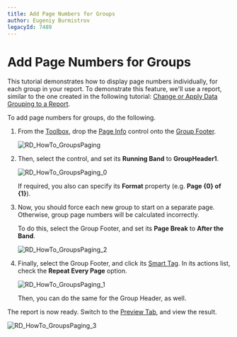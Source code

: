 ```yaml
---
title: Add Page Numbers for Groups
author: Eugeniy Burmistrov
legacyId: 7489
---
```

# Add Page Numbers for Groups
This tutorial demonstrates how to display page numbers individually, for each group in your report. To demonstrate this feature, we'll use a report, similar to the one created in the following tutorial: [Change or Apply Data Grouping to a Report](../../report-editing-basics/change-or-apply-data-grouping-to-a-report.md).

To add page numbers for groups, do the following.
1. From the [Toolbox](../../report-designer-reference/report-designer-ui/control-toolbox.md), drop the [Page Info](../../report-designer-reference/report-controls/page-info.md) control onto the [Group Footer](../../report-designer-reference/report-bands/grouping-bands.md).
	
	![RD_HowTo_GroupsPaging](../../../../../images/img11154.png)
2. Then, select the control, and set its **Running Band** to **GroupHeader1**.
	
	![RD_HowTo_GroupsPaging_0](../../../../../images/img11155.png)
	
	If required, you also can specify its **Format** property (e.g. **Page {0} of {1}**).
3. Now, you should force each new group to start on a separate page. Otherwise, group page numbers will be calculated incorrectly.
	
	To do this, select the Group Footer, and set its **Page Break** to **After the Band**.
	
	![RD_HowTo_GroupsPaging_2](../../../../../images/img11157.png)
4. Finally, select the Group Footer, and click its [Smart Tag](../../report-designer-reference/report-designer-ui/smart-tag.md). In its actions list, check the **Repeat Every Page** option.
	
	![RD_HowTo_GroupsPaging_1](../../../../../images/img11156.png)
	
	Then, you can do the same for the Group Header, as well.

The report is now ready. Switch to the [Preview Tab](../../report-designer-reference/report-designer-ui/preview-tab.md), and view the result.

![RD_HowTo_GroupsPaging_3](../../../../../images/img11158.png)